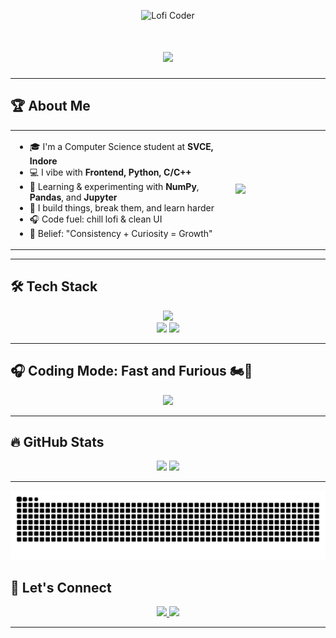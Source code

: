 <!-- Lofi Anime Vibes Header -->
<p align="center">
  <img src="https://i.pinimg.com/originals/c0/7a/0e/c07a0e54601516dbf8b399832636507a.gif" width="180" alt="Lofi Coder" />
</p>

<h1 align="center">
  <img src="https://readme-typing-svg.herokuapp.com?font=Fira+Code&weight=700&pause=100&color=F5EEDD&center=true&vCenter=true&width=600&lines=Hey!+I'm+Anshu+Rathore+%F0%9F%91%8B;Frontend+Dev+%7C+Python+C%2FC%2B%2B+Ninja;Gear+5+Activated+-+Code+Beyond+Limits!" />
</h1>


---

## 🏆 About Me

<table align="center">
  <tr>
    <td width="70%">

- 🎓 I'm a Computer Science student at **SVCE, Indore**  
- 💻 I vibe with **Frontend, Python, C/C++**  
- 🧠 Learning & experimenting with **NumPy**, **Pandas**, and **Jupyter**  
- 🔨 I build things, break them, and learn harder  
- 🎧 Code fuel: chill lofi & clean UI  
- 🧩 Belief: "Consistency + Curiosity = Growth"

</td>
    <td>
      <img src="https://media2.giphy.com/media/v1.Y2lkPTc5MGI3NjExNjVhMDVwaGx2em9ucGZvNWp5cDAxcnlhaWd3eGpxb3BkYTAxZTlneSZlcD12MV9naWZzX3NlYXJjaCZjdD1n/YRThiAEEYVNtC5acLO/200.webp" width="200" />
    </td>
  </tr>
</table>

---

## 🛠️ Tech Stack

<p align="center">
  <img src="https://skillicons.dev/icons?i=html,css,js,python,cpp,c,vscode,github,jupyter" />
  <br />
  <img src="https://img.shields.io/badge/Library-Pandas-informational?style=flat&logo=pandas&logoColor=white&color=150458"/>
  <img src="https://img.shields.io/badge/Library-NumPy-informational?style=flat&logo=numpy&logoColor=white&color=013243"/>
</p>

---

## 🎧 Coding Mode: Fast and Furious 🏍️💨

<p align="center">
  <img src="https://media1.giphy.com/media/v1.Y2lkPTc5MGI3NjExYmo0cTM4Y2twdm16Zm45bWhzY21haGc3YXdkZXcwNXZobjZ0eWJkNiZlcD12MV9naWZzX3NlYXJjaCZjdD1n/78XCFBGOlS6keY1Bil/giphy.webp" width="350" />
</p>

---

## 🔥 GitHub Stats

<p align="center">
  <img src="https://github-readme-stats.vercel.app/api?username=ashuu021&show_icons=true&theme=tokyonight&hide_border=true&border_radius=15" />
  <img src="https://github-readme-streak-stats.herokuapp.com/?user=ashuu021&theme=tokyonight&hide_border=true&border_radius=15" />
</p>

---
<picture>
  <source media="(prefers-color-scheme: dark)" srcset="https://raw.githubusercontent.com/ashuu021/ashuu021/output/snake.svg">
  <source media="(prefers-color-scheme: light)" srcset="https://raw.githubusercontent.com/ashuu021/ashuu021/output/snake.svg">
  <img alt="Snake contribution graph" src="https://raw.githubusercontent.com/ashuu021/ashuu021/output/snake.svg">
</picture>


## 📱 Let's Connect

<p align="center">
  <a href="https://www.instagram.com/ashuu_o02" target="_blank">
    <img src="https://img.shields.io/badge/Instagram-%23E1306C.svg?style=for-the-badge&logo=instagram&logoColor=white"/>
  </a>
  <a href="https://www.linkedin.com/in/anshu-rathore-298bb8342" target="_blank">
    <img src="https://img.shields.io/badge/LinkedIn-%230077B5.svg?style=for-the-badge&logo=linkedin&logoColor=white"/>
  </a>
</p>

---

